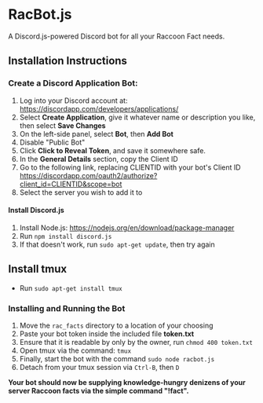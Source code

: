 # RacBot.js

A Discord.js-powered Discord bot for all your Raccoon Fact needs.

## Installation Instructions

### Create a Discord Application Bot:
1. Log into your Discord account at:
https://discordapp.com/developers/applications/
2. Select **Create Application**, give it whatever name or description you like, then select **Save Changes**
3. On the left-side panel, select **Bot**, then **Add Bot**
4. Disable "Public Bot"
5. Click **Click to Reveal Token**, and save it somewhere safe.
6. In the **General Details** section, copy the Client ID
7. Go to the following link, replacing CLIENTID with your bot's Client ID
https://discordapp.com/oauth2/authorize?client_id=CLIENTID&scope=bot
8. Select the server you wish to add it to


#### Install Discord.js
1. Install Node.js:
https://nodejs.org/en/download/package-manager
2. Run  ``npm install discord.js``
2. If that doesn't work, run ``sudo apt-get update``, then try again

## Install tmux
- Run ``sudo apt-get install tmux``

### Installing and Running the Bot
1. Move the ``rac_facts`` directory to a location of your choosing
2. Paste your bot token inside the included file **token.txt**
  1. Ensure that it is readable by only by the owner, run ``chmod 400 token.txt``
3. Open tmux via the command: ``tmux``
4. Finally, start the bot with the command ``sudo node racbot.js``
5. Detach from your tmux session via ``Ctrl-B``, then ``D``

**Your bot should now be supplying knowledge-hungry denizens of your server Raccoon facts via the simple command "!fact".**
